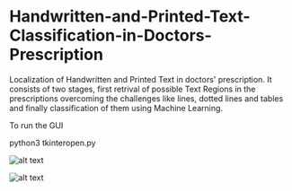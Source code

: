 # Handwritten-and-Printed-Text-Classification-in-Doctors-Prescription
Localization of Handwritten and Printed Text in doctors' prescription. It consists of two stages, first retrival of possible Text Regions in the prescriptions overcoming the challenges like lines, dotted lines and tables and finally classification of them using Machine Learning.

To run the GUI

python3 tkinteropen.py


![alt text](https://github.com/djdhar/Handwritten-and-Printed-Text-Classification-in-Doctors-Prescription/blob/master/sample12.jpg)

![alt text](https://github.com/djdhar/Handwritten-and-Printed-Text-Classification-in-Doctors-Prescription/blob/master/guguyg.png)

